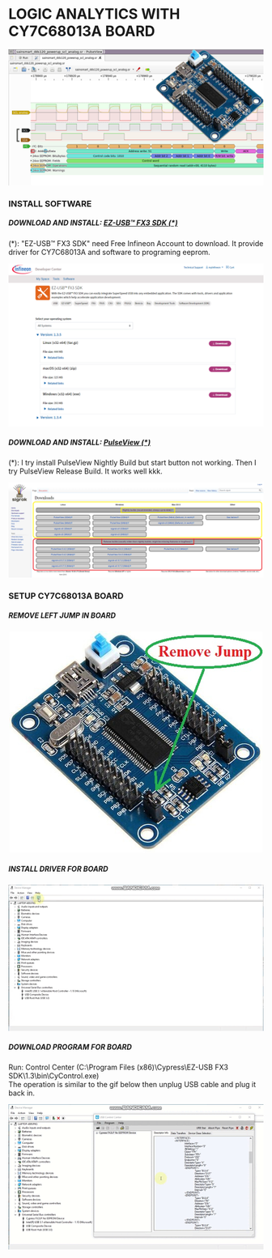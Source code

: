 LOGIC ANALYTICS WITH CY7C68013A BOARD
====
<img src="https://raw.githubusercontent.com/HDPro/makelogic/master/images/image_1.png">

### INSTALL SOFTWARE

##### DOWNLOAD AND INSTALL: [EZ-USB™ FX3 SDK (*)](https://softwaretools.infineon.com/tools/com.ifx.tb.tool.ezusbfx3sdk)
(*): "EZ-USB™ FX3 SDK" need Free Infineon Account to download. It provide driver for CY7C68013A and software to programing eeprom.

<p align="center">
<img src="https://raw.githubusercontent.com/HDPro/makelogic/master/images/image_2.png" width=800>
</p>

##### DOWNLOAD AND INSTALL: [PulseView (*)](https://sigrok.org/wiki/Downloads)
(*): I try install PulseView Nightly Build but start button not working. Then I try PulseView Release Build. It works well kkk.

<p align="center">
<img src="https://raw.githubusercontent.com/HDPro/makelogic/master/images/image_3.png" width=800>
</p>

### SETUP CY7C68013A BOARD

##### REMOVE LEFT JUMP IN BOARD

<p align="center">
<img src="https://raw.githubusercontent.com/HDPro/makelogic/master/images/image_4.jpg">
</p>

##### INSTALL DRIVER FOR BOARD

<p align="center">
<img src="https://raw.githubusercontent.com/HDPro/makelogic/master/images/image_5.gif">
</p>

##### DOWNLOAD PROGRAM FOR BOARD
Run: Control Center (C:\Program Files (x86)\Cypress\EZ-USB FX3 SDK\1.3\bin\CyControl.exe)<br>
The operation is similar to the gif below then unplug USB cable and plug it back in.

<p align="center">
<img src="https://raw.githubusercontent.com/HDPro/makelogic/master/images/image_6.gif">
</p>


